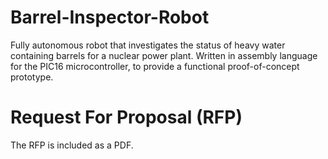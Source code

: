 # Barrel-Inspector-Robot
Fully autonomous robot that investigates the status of heavy water containing barrels for a nuclear power plant. Written in assembly language for the PIC16 microcontroller, to provide a functional proof-of-concept prototype. 

# Request For Proposal (RFP)
The RFP is included as a PDF. 
